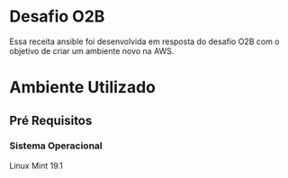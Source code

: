 # Desafio O2B
Essa receita ansible foi desenvolvida em resposta do desafio O2B com o objetivo de criar um ambiente novo na AWS.

# Ambiente Utilizado

## Pré Requisitos

### Sistema Operacional
Linux Mint 19.1

### 
